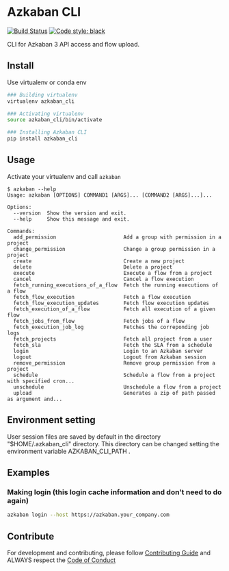 # Azkaban CLI
[![Build Status](https://img.shields.io/travis/com/globocom/azkaban-cli?style=flat-square&labelColor=black&logo=travis&logoColor=white?branch=master)](https://travis-ci.com/globocom/azkaban-cli)
[![Code style: black](https://img.shields.io/badge/code%20style-black-000000.svg)](https://github.com/psf/black)

CLI for Azkaban 3 API access and flow upload.

## Install

Use virtualenv or conda env
```sh
### Building virtualenv
virtualenv azkaban_cli

### Activating virtualenv
source azkaban_cli/bin/activate

### Installing Azkaban CLI
pip install azkaban_cli
```

## Usage

Activate your virtualenv and call ```azkaban```

```
$ azkaban --help
Usage: azkaban [OPTIONS] COMMAND1 [ARGS]... [COMMAND2 [ARGS]...]...

Options:
  --version  Show the version and exit.
  --help     Show this message and exit.

Commands:
  add_permission                      Add a group with permission in a project
  change_permission                   Change a group permission in a project
  create                              Create a new project
  delete                              Delete a project
  execute                             Execute a flow from a project
  cancel                              Cancel a flow execution
  fetch_running_executions_of_a_flow  Fetch the running executions of a flow
  fetch_flow_execution                Fetch a flow execution
  fetch_flow_execution_updates        Fetch flow execution updates
  fetch_execution_of_a_flow           Fetch all execution of a given flow
  fetch_jobs_from_flow                Fetch jobs of a flow
  fetch_execution_job_log             Fetches the correponding job logs
  fetch_projects                      Fetch all project from a user
  fetch_sla                           Fetch the SLA from a schedule
  login                               Login to an Azkaban server
  logout                              Logout from Azkaban session
  remove_permission                   Remove group permission from a project
  schedule                            Schedule a flow from a project with specified cron...
  unschedule                          Unschedule a flow from a project
  upload                              Generates a zip of path passed as argument and...
```

## Environment setting

User session files are saved by default in the directory "$HOME/.azkaban_cli" directory.
This directory can be changed setting the environment variable AZKABAN_CLI_PATH .

## Examples

### Making login (this login cache information and don't need to do again)

```sh
azkaban login --host https://azkaban.your_company.com
```

## Contribute

For development and contributing, please follow [Contributing Guide](https://github.com/globocom/azkaban-cli/blob/master/CONTRIBUTING.md) and ALWAYS respect the [Code of Conduct](https://github.com/globocom/azkaban-cli/blob/master/CODE_OF_CONDUCT.md)
